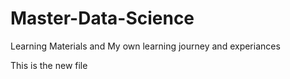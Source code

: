 # Master-Data-Science

Learning Materials and My own learning journey and experiances

This is the new file
